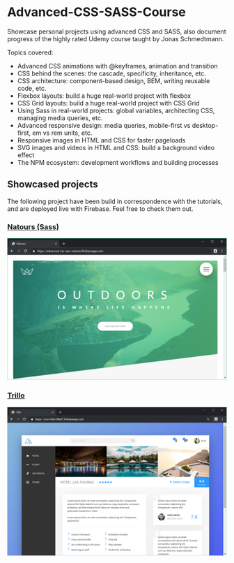 # Advanced-CSS-SASS-Course
 
 Showcase personal projects using advanced CSS and SASS, also document progress of the highly rated Udemy course taught by Jonas Schmedtmann.

 Topics covered: 
- Advanced CSS animations with @keyframes, animation and transition
- CSS behind the scenes: the cascade, specificity, inheritance, etc.
- CSS architecture: component-based design, BEM, writing reusable code, etc.
- Flexbox layouts: build a huge real-world project with flexbox
- CSS Grid layouts: build a huge real-world project with CSS Grid
- Using Sass in real-world projects: global variables, architecting CSS, managing media queries, etc.
- Advanced responsive design: media queries, mobile-first vs desktop-first, em vs rem units, etc.
- Responsive images in HTML and CSS for faster pageloads
- SVG images and videos in HTML and CSS: build a background video effect
- The NPM ecosystem: development workflows and building processes

## Showcased projects
The following project have been build in correspondence with the tutorials, and are deployed live with Firebase. Feel free to check them out.

### [Natours (Sass)](https://advanced-css-sass-natours.firebaseapp.com/)
![](preview-imgs/natours.png)
<!-- - Responsive
- Animations, shadows,  -->

### [Trillo](https://scss-trillo-8fed7.firebaseapp.com/)
![](preview-imgs/trillo.png)
